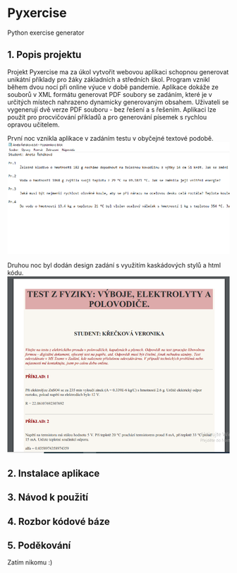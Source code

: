 # Pyxercise

Python exercise generator

## 1. Popis projektu

Projekt Pyxercise ma za úkol vytvořit webovou aplikaci schopnou generovat unikátní příklady pro žáky základních a středních škol. Program vznikl během dvou nocí při online výuce v době pandemie. Aplikace dokáže ze souborů v XML formátu generovat PDF soubory se zadáním, které je v určitých místech nahrazeno dynamicky generovaným obsahem. Uživateli se vygenerují dvě verze PDF souboru - bez řešení a s řešením. Aplikaci lze použít pro procvičování příkladů a pro generování písemek s rychlou opravou učitelem.

První noc vznikla aplikace v zadáním testu v obyčejné textové podobě.
<img src="demo/verze0.1.png">

Druhou noc byl dodán design zadání s využitím kaskádových stylů a html kódu.
<img src="demo/verze0.2.png">

## 2. Instalace aplikace



## 3. Návod k použití


## 4. Rozbor kódové báze


## 5. Poděkování

Zatím nikomu :)

